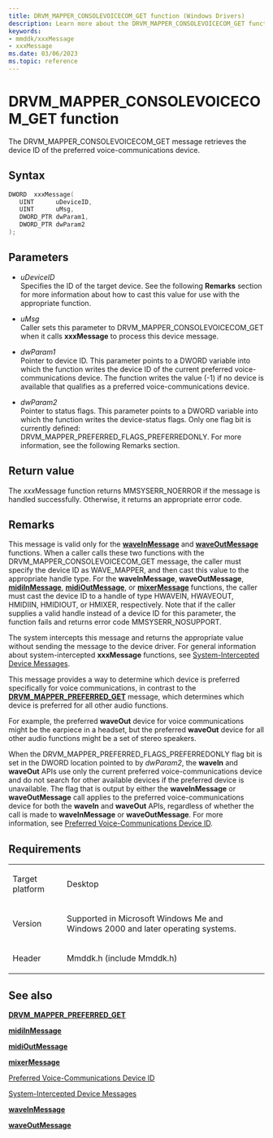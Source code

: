 ```yaml
---
title: DRVM_MAPPER_CONSOLEVOICECOM_GET function (Windows Drivers)
description: Learn more about the DRVM_MAPPER_CONSOLEVOICECOM_GET function.
keywords:
- mmddk/xxxMessage
- xxxMessage
ms.date: 03/06/2023
ms.topic: reference
---
```


# DRVM\_MAPPER\_CONSOLEVOICECOM\_GET function

The DRVM\_MAPPER\_CONSOLEVOICECOM\_GET message retrieves the device ID of the preferred voice-communications device.

## Syntax

``` c++
DWORD  xxxMessage(
   UINT      uDeviceID,
   UINT      uMsg,
   DWORD_PTR dwParam1,
   DWORD_PTR dwParam2
);
```

## Parameters

- *uDeviceID*  
  Specifies the ID of the target device. See the following **Remarks** section for more information about how to cast this value for use with the appropriate function.

- *uMsg*  
  Caller sets this parameter to DRVM\_MAPPER\_CONSOLEVOICECOM\_GET when it calls **xxxMessage** to process this device message.

- *dwParam1*  
  Pointer to device ID. This parameter points to a DWORD variable into which the function writes the device ID of the current preferred voice-communications device. The function writes the value (-1) if no device is available that qualifies as a preferred voice-communications device.

- *dwParam2*  
  Pointer to status flags. This parameter points to a DWORD variable into which the function writes the device-status flags. Only one flag bit is currently defined: DRVM\_MAPPER\_PREFERRED\_FLAGS\_PREFERREDONLY. For more information, see the following Remarks section.

## Return value

The *xxx*Message function returns MMSYSERR\_NOERROR if the message is handled successfully. Otherwise, it returns an appropriate error code.

## Remarks

This message is valid only for the [**waveInMessage**](/windows/win32/api/mmeapi/nf-mmeapi-waveinmessage) and [**waveOutMessage**](/windows/win32/api/mmeapi/nf-mmeapi-waveoutmessage) functions. When a caller calls these two functions with the DRVM\_MAPPER\_CONSOLEVOICECOM\_GET message, the caller must specify the device ID as WAVE\_MAPPER, and then cast this value to the appropriate handle type. For the **waveInMessage**, **waveOutMessage**, [**midiInMessage**](/windows/win32/api/mmeapi/nf-mmeapi-midiinmessage), [**midiOutMessage**](/windows/win32/api/mmeapi/nf-mmeapi-midioutmessage), or [**mixerMessage**](/windows/win32/api/mmeapi/nf-mmeapi-mixermessage) functions, the caller must cast the device ID to a handle of type HWAVEIN, HWAVEOUT, HMIDIIN, HMIDIOUT, or HMIXER, respectively. Note that if the caller supplies a valid handle instead of a device ID for this parameter, the function fails and returns error code MMSYSERR\_NOSUPPORT.

The system intercepts this message and returns the appropriate value without sending the message to the device driver. For general information about system-intercepted **xxxMessage** functions, see [System-Intercepted Device Messages](system-intercepted-device-messages.md).

This message provides a way to determine which device is preferred specifically for voice communications, in contrast to the [**DRVM\_MAPPER\_PREFERRED\_GET**](drvm-mapper-preferred-get.md) message, which determines which device is preferred for all other audio functions.

For example, the preferred **waveOut** device for voice communications might be the earpiece in a headset, but the preferred **waveOut** device for all other audio functions might be a set of stereo speakers.

When the DRVM\_MAPPER\_PREFERRED\_FLAGS\_PREFERREDONLY flag bit is set in the DWORD location pointed to by *dwParam2*, the **waveIn** and **waveOut** APIs use only the current preferred voice-communications device and do not search for other available devices if the preferred device is unavailable. The flag that is output by either the **waveInMessage** or **waveOutMessage** call applies to the preferred voice-communications device for both the **waveIn** and **waveOut** APIs, regardless of whether the call is made to **waveInMessage** or **waveOutMessage**. For more information, see [Preferred Voice-Communications Device ID](preferred-voice-communications-device-id.md).

## Requirements

<table>
<tbody>
<tr class="odd">
<td><p>Target platform</p></td>
<td>Desktop</td>
</tr>
<tr class="even">
<td><p>Version</p></td>
<td><p>Supported in Microsoft Windows Me and Windows 2000 and later operating systems.</p></td>
</tr>
<tr class="odd">
<td><p>Header</p></td>
<td>Mmddk.h (include Mmddk.h)</td>
</tr>
</tbody>
</table>

## See also

[**DRVM\_MAPPER\_PREFERRED\_GET**](drvm-mapper-preferred-get.md)

[**midiInMessage**](/windows/win32/api/mmeapi/nf-mmeapi-midiinmessage)

[**midiOutMessage**](/windows/win32/api/mmeapi/nf-mmeapi-midioutmessage)

[**mixerMessage**](/windows/win32/api/mmeapi/nf-mmeapi-mixermessage)

[Preferred Voice-Communications Device ID](preferred-voice-communications-device-id.md)

[System-Intercepted Device Messages](system-intercepted-device-messages.md)

[**waveInMessage**](/windows/win32/api/mmeapi/nf-mmeapi-waveinmessage)

[**waveOutMessage**](/windows/win32/api/mmeapi/nf-mmeapi-waveoutmessage)
